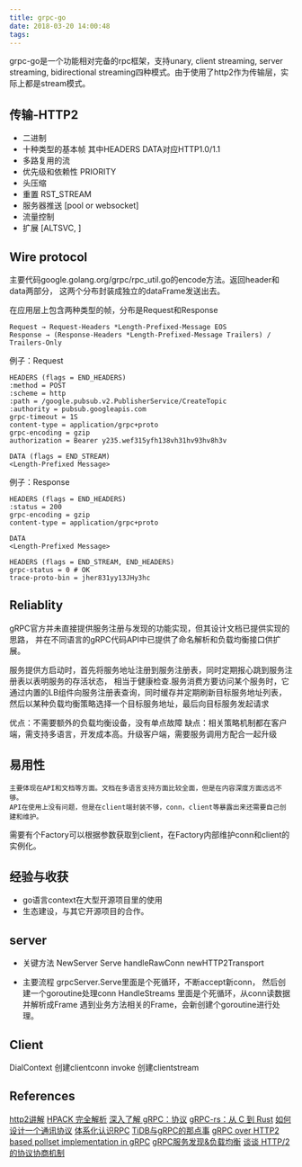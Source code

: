 ```yaml
---
title: grpc-go
date: 2018-03-20 14:00:48
tags:
---
```

   grpc-go是一个功能相对完备的rpc框架，支持unary, client streaming, server streaming,
bidirectional streaming四种模式。由于使用了http2作为传输层，实际上都是stream模式。

## 传输-HTTP2
+ 二进制
+ 十种类型的基本帧
  其中HEADERS DATA对应HTTP1.0/1.1
+ 多路复用的流
+ 优先级和依赖性 PRIORITY
+ 头压缩
+ 重置 RST_STREAM
+ 服务器推送 [pool or websocket]
+ 流量控制
+ 扩展 [ALTSVC, ]


## Wire protocol
  主要代码google.golang.org/grpc/rpc_util.go的encode方法。返回header和data两部分，
这两个分布封装成独立的dataFrame发送出去。

在应用层上包含两种类型的帧，分布是Request和Response

```
Request → Request-Headers *Length-Prefixed-Message EOS
Response → (Response-Headers *Length-Prefixed-Message Trailers) / Trailers-Only
```

例子：Request
```
HEADERS (flags = END_HEADERS)
:method = POST
:scheme = http
:path = /google.pubsub.v2.PublisherService/CreateTopic
:authority = pubsub.googleapis.com
grpc-timeout = 1S
content-type = application/grpc+proto
grpc-encoding = gzip
authorization = Bearer y235.wef315yfh138vh31hv93hv8h3v

DATA (flags = END_STREAM)
<Length-Prefixed Message>
```

例子：Response
```
HEADERS (flags = END_HEADERS)
:status = 200
grpc-encoding = gzip
content-type = application/grpc+proto

DATA
<Length-Prefixed Message>

HEADERS (flags = END_STREAM, END_HEADERS)
grpc-status = 0 # OK
trace-proto-bin = jher831yy13JHy3hc
```

## Reliablity
   gRPC官方并未直接提供服务注册与发现的功能实现，但其设计文档已提供实现的思路，
并在不同语言的gRPC代码API中已提供了命名解析和负载均衡接口供扩展。   

   服务提供方启动时，首先将服务地址注册到服务注册表，同时定期报心跳到服务注册表以表明服务的存活状态，
相当于健康检查.服务消费方要访问某个服务时，它通过内置的LB组件向服务注册表查询，同时缓存并定期刷新目标服务地址列表，
然后以某种负载均衡策略选择一个目标服务地址，最后向目标服务发起请求

优点：不需要额外的负载均衡设备，没有单点故障
缺点：相关策略机制都在客户端，需支持多语言，开发成本高。升级客户端，需要服务调用方配合一起升级

## 易用性
    主要体现在API和文档等方面。文档在多语言支持方面比较全面，但是在内容深度方面远远不够。
    API在使用上没有问题，但是在client端封装不够，conn，client等暴露出来还需要自己创建和维护。
需要有个Factory可以根据参数获取到client，在Factory内部维护conn和client的实例化。

## 经验与收获
+ go语言context在大型开源项目里的使用
+ 生态建设，与其它开源项目的合作。

## server
+ 关键方法
NewServer
Serve
handleRawConn
newHTTP2Transport

+ 主要流程
grpcServer.Serve里面是个死循环，不断accept新conn，
然后创建一个goroutine处理conn
HandleStreams 里面是个死循环，从conn读数据并解析成Frame
遇到业务方法相关的Frame，会新创建个goroutine进行处理。

## Client
DialContext 创建clientconn
invoke 创建clientstream

## References
[http2讲解](https://ye11ow.gitbooks.io/http2-explained/content/)
[HPACK 完全解析](https://www.jianshu.com/p/f44b930cfcac)
[深入了解 gRPC：协议](https://zhuanlan.zhihu.com/p/27961684)
[gRPC-rs：从 C 到 Rust](https://zhuanlan.zhihu.com/p/27995238)
[如何设计一个通讯协议](http://mrpeak.cn/blog/tcp-rpc-protocol/)
[体系化认识RPC](http://www.infoq.com/cn/articles/get-to-know-rpc)
[TiDB与gRPC的那点事](http://www.infoq.com/cn/articles/tidb-and-grpc)
[gRPC over HTTP2](https://github.com/grpc/grpc/blob/master/doc/PROTOCOL-HTTP2.md)
[based pollset implementation in gRPC](https://github.com/grpc/grpc/blob/master/doc/epoll-polling-engine.md)
[gRPC服务发现&负载均衡](http://www.open-open.com/lib/view/open1489473315209.html)
[谈谈 HTTP/2 的协议协商机制](https://imququ.com/post/protocol-negotiation-in-http2.html)
